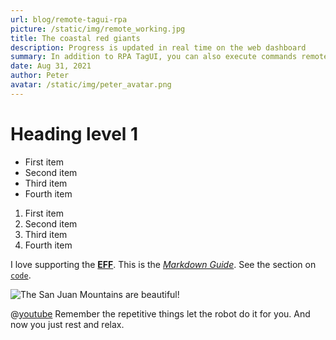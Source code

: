 ```yaml
---
url: blog/remote-tagui-rpa
picture: /static/img/remote_working.jpg
title: The coastal red giants
description: Progress is updated in real time on the web dashboard
summary: In addition to RPA TagUI, you can also execute commands remotely with applications running from the command line such as AutoIT or with PowerShell. Here's an example of how to use the TagUI web control to do the work for humans.
date: Aug 31, 2021
author: Peter
avatar: /static/img/peter_avatar.png
---
```

# Heading level 1
- First item
- Second item
- Third item
- Fourth item

1. First item
2. Second item
3. Third item
4. Fourth item

I love supporting the **[EFF](https://eff.org)**.
This is the *[Markdown Guide](https://www.markdownguide.org)*.
See the section on [`code`](#code).

![The San Juan Mountains are beautiful!](https://mdg.imgix.net/assets/images/san-juan-mountains.jpg?auto=format&fit=clip&q=40&w=1080 "San Juan Mountains")

@[youtube](dQw4w9WgXcQ)
Remember the repetitive things let the robot do it for you. And now you just rest and relax.